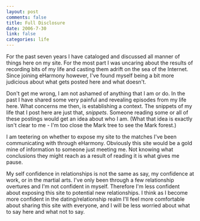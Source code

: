 ```yaml
--- 
layout: post
comments: false
title: Full Disclosure
date: 2006-7-30
link: false
categories: life
---
```

For the past seven years I have cataloged and discussed all manner of things here on my site. For the most part I was uncaring about the results of recording bits of my life and casting them adrift on the sea of the Internet. Since joining eHarmony however, I've found myself being a bit more judicious about what gets posted here and what doesn't.

Don't get me wrong, I am not ashamed of anything that I am or do. In the past I have shared some very painful and revealing episodes from my life here. What concerns me then, is establishing a context. The snippets of my life that I post here are just that, <i>snippets</i>. Someone reading some or all of these postings would get an idea about who I am. (What that idea is exactly isn't clear to me - I'm too close the Mark tree to see the Mark forest.)

I am teetering on whether to expose my site to the matches I've been communicating with through eHarmony. Obviously this site would be a gold mine of information to someone just meeting me. Not knowing what conclusions they might reach as a result of reading it is what gives me pause.

My self confidence in relationships is not the same as say, my confidence at work, or in the martial arts. I've only been through a few relationship overtures and I'm not confident in myself. Therefore I'm less confident about exposing this site to potential new relationships. I think as I become more confident in the dating/relationship realm I'll feel more comfortable about sharing this site with everyone, and I will be less worried about what to say here and what not to say.

